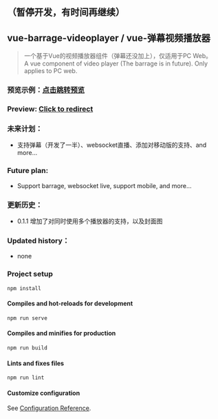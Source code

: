 ## （暂停开发，有时间再继续）

## vue-barrage-videoplayer / vue-弹幕视频播放器

> 一个基于Vue的视频播放器组件（弹幕还没加上），仅适用于PC Web。\
A vue component of video player (The barrage is in future). Only applies to PC web.

### 预览示例：[点击跳转预览](https://recomi.site/files/works/barrage-video-player/)

### Preview: [Click to redirect](https://recomi.site/files/works/barrage-video-player/)

### 未来计划：
- 支持弹幕（开发了一半）、websocket直播、添加对移动版的支持、and more...

### Future plan: 
- Support barrage, websocket live, support mobile, and more...

### 更新历史：
- 0.1.1 增加了对同时使用多个播放器的支持，以及封面图

### Updated history：
- none

### Project setup
```
npm install
```

#### Compiles and hot-reloads for development
```
npm run serve
```

#### Compiles and minifies for production
```
npm run build
```

#### Lints and fixes files
```
npm run lint
```

#### Customize configuration
See [Configuration Reference](https://cli.vuejs.org/config/).

